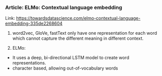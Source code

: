 ### Article: ELMo: Contextual language embedding

Link: https://towardsdatascience.com/elmo-contextual-language-embedding-335de2268604

1. word2vec, GloVe, fastText only have one representation for each word which cannot capture the different meaning in different context.

2. ELMo:
- It uses a deep, bi-directional LSTM model to create word representations.
- character based, allowing out-of-vocabulary words
